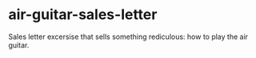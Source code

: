 air-guitar-sales-letter
=======================

Sales letter excersise that sells something rediculous: how to play the air guitar.
